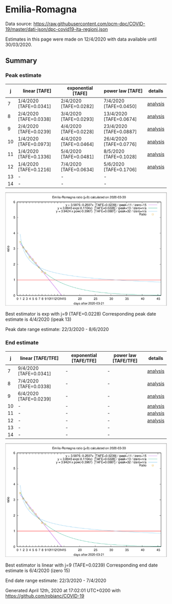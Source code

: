 # Emilia-Romagna


Data source: https://raw.githubusercontent.com/pcm-dpc/COVID-19/master/dati-json/dpc-covid19-ita-regioni.json

Estimates in this page were made on 12/4/2020 with data available until 30/03/2020.


## Summary 

### Peak estimate 
|j|linear [TAFE]|exponential [TAFE]|power law [TAFE]|details|
|---|----|-----------|---------|-------|
|7|1/4/2020 [TAFE=0.0341]|2/4/2020 [TAFE=0.0282]|7/4/2020 [TAFE=0.0450]|[analysis](COVID-19_emilia-romagna_j7_2020-03-30.md)|
|8|2/4/2020 [TAFE=0.0338]|3/4/2020 [TAFE=0.0293]|13/4/2020 [TAFE=0.0674]|[analysis](COVID-19_emilia-romagna_j8_2020-03-30.md)|
|9|2/4/2020 [TAFE=0.0239]|4/4/2020 [TAFE=0.0228]|23/4/2020 [TAFE=0.0887]|[analysis](COVID-19_emilia-romagna_j9_2020-03-30.md)|
|10|1/4/2020 [TAFE=0.0973]|4/4/2020 [TAFE=0.0464]|26/4/2020 [TAFE=0.0776]|[analysis](COVID-19_emilia-romagna_j10_2020-03-30.md)|
|11|1/4/2020 [TAFE=0.1336]|5/4/2020 [TAFE=0.0481]|8/5/2020 [TAFE=0.1028]|[analysis](COVID-19_emilia-romagna_j11_2020-03-30.md)|
|12|1/4/2020 [TAFE=0.1216]|7/4/2020 [TAFE=0.0634]|5/6/2020 [TAFE=0.1706]|[analysis](COVID-19_emilia-romagna_j12_2020-03-30.md)|
|13|-|-|-||
|14|-|-|-||

![best peak estimate](COVID-19_emilia-romagna_j9_2020-03-30.png)

Best estimator is exp with j=9 (TAFE=0.0228)
Corresponding peak date estimate is 4/4/2020 (ipeak 13)


Peak date range estimate: 22/3/2020 - 8/6/2020

### End estimate 
|j|linear [TAFE/TFE]|exponential [TAFE/TFE]|power law [TAFE/TFE]|details|
|---|----|-----------|---------|-------|
|7|9/4/2020 [TAFE=0.0341]|-|-|[analysis](COVID-19_emilia-romagna_j7_2020-03-30.md)|
|8|7/4/2020 [TAFE=0.0338]|-|-|[analysis](COVID-19_emilia-romagna_j8_2020-03-30.md)|
|9|6/4/2020 [TAFE=0.0239]|-|-|[analysis](COVID-19_emilia-romagna_j9_2020-03-30.md)|
|10|-|-|-|[analysis](COVID-19_emilia-romagna_j10_2020-03-30.md)|
|11|-|-|-|[analysis](COVID-19_emilia-romagna_j11_2020-03-30.md)|
|12|-|-|-|[analysis](COVID-19_emilia-romagna_j12_2020-03-30.md)|
|13|-|-|-||
|14|-|-|-||

![best zero estimate](COVID-19_emilia-romagna_j9_2020-03-30.png)

Best estimator is linear with j=9 (TAFE=0.0239)
Corresponding end date estimate is 6/4/2020 (izero 15)


End date range estimate: 22/3/2020 - 7/4/2020

Generated April 12th, 2020 at 17:02:01 UTC+0200 with https://github.com/robianc/COVID-19
